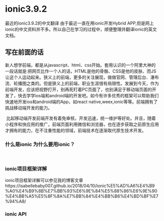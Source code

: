 # ionic3.9.2
最近的ionic3.9.2的中文翻译
由于最近一直在用ionic开发Hybrid APP,但是网上ionic的中文资料并不多。所以自己在学习的过程中，顺便整理并翻译ionic的英文文档。
## 写在前面的话
  新人想学前端，都是从javascript、html、css开始。套用认识的一个阿里大神的一段话就是:把网页比作一个人的话，HTML是他的骨骼、CSS是他的皮肤、而JS让这个人运动起来。狭义上的前端，更多的关注展现，做做官网、管理后台、瀑布流、轮播图之类的。但是狭义上的前端，职业生涯很有局限性。发展到今天，作为前端开发，应该把视野打开，别再死盯着PC页面了，也别满足于移动端页面的开发了，快去学学ios端和android端的开发吧。如今有许多优秀的框架可以帮助我们快速地开发ios和android端的App，如react  native,weex,ionic等等。前端拥有了挑战移动端开发的能力。  
  
  
  比起移动端开发前端开发有着免审核，开发迅速，统一维护等好处。并且，随着小程序和快应用的推广，前端页面利用微信和浏览器，也在逐步获取之前原生应用才拥有的能力，在不注重性能的领域，前端技术在逐渐取代原生技术开发。
### 什么是ionic 为什么要用ionic？
  
### ionic项目框架详解
ionic项目框架详解可以参见我的博客文章https://isabellebaby007.github.io/2018/04/10/ionic%E5%AD%A6%E4%B9%A0%E4%B9%8B%E7%BB%93%E6%9E%84%E5%88%86%E6%9E%90%E4%BB%A5%E5%8F%8A%E7%BB%84%E4%BB%B6%E4%BD%BF%E7%94%A8/
### ionic API
